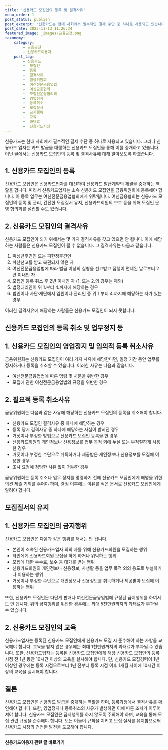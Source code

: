```yaml
---
title: '신용카드 모집인의 등록 및 결격사유'
menu_order: 1
post_status: publish
post_excerpt: '신용카드는 현대 사회에서 필수적인 결제 수단 중 하나로 사용되고 있습니다. 그러나 신용카드 업자는 카드 발급을 대행하는 신용카드 모집인을 통해 이를 중개하고 있습니다. 이번 글에서는 신용카드 모집인의 등록 및 결격사유에 대해 알아보도록 하겠습니다.'
post_date: 2023-11-13 11:26:34
featured_image: _images/금융금전.png
taxonomy:
    category:
        - 금융금전
        - 신용카드이용자
    post_tag:
        - 신용카드
        -  모집인
        -  등록
        -  결격사유
        -  금융위원회
        -  여신전문금융업법
        -  여신금융협회
        -  모집인운영협의회
        -  영업정지
        -  등록취소
        -  모집질서
        -  금지행위
        -  교육
        -  과태료
        -  신용카드시장
---
```



신용카드는 현대 사회에서 필수적인 결제 수단 중 하나로 사용되고 있습니다. 그러나 신용카드 업자는 카드 발급을 대행하는 신용카드 모집인을 통해 이를 중개하고 있습니다. 이번 글에서는 신용카드 모집인의 등록 및 결격사유에 대해 알아보도록 하겠습니다.

## 1. 신용카드 모집인의 등록

신용카드 모집인은 신용카드업자를 대신하여 신용카드 발급계약의 체결을 중개하는 역할을 합니다. 따라서 신용카드업자는 소속 신용카드 모집인을 금융위원회에 등록해야 합니다. 이 등록 업무는 여신전문금융업협회에게 위탁됩니다. 여신금융협회는 신용카드 모집인의 등록 및 관리, 건전한 모집질서 유지, 신용카드회원의 보호 등을 위해 모집인 운영 협의회를 설립할 수도 있습니다.

## 2. 신용카드 모집인의 결격사유

신용카드 모집인이 되기 위해서는 몇 가지 결격사유를 갖고 있으면 안 됩니다. 이에 해당하는 사람들은 신용카드 모집인이 될 수 없습니다. 그 결격사유는 다음과 같습니다.

1. 피성년후견인 또는 피한정후견인
2. 파산선고를 받고 복권되지 않은 자
3. 여신전문금융업법에 따라 벌금 이상의 실형을 선고받고 집행이 면제된 날로부터 2년 이내인 자
4. 모집인 등록 취소 후 2년 이내인 자 (1. 또는 2.의 경우는 제외)
5. 법정대리인이 위 1.부터 4.까지에 해당하는 경우
6. 법인이나 사단·재단에서 임원이나 관리인 중 위 1.부터 4.까지에 해당하는 자가 있는 경우

이러한 결격사유에 해당하는 사람들은 신용카드 모집인이 되지 못합니다.

## 신용카드 모집인의 등록 취소 및 업무정지 등

## 1. 신용카드 모집인의 영업정지 및 임의적 등록 취소사유

금융위원회는 신용카드 모집인이 여러 가지 사유에 해당한다면, 일정 기간 동안 업무를 정지하거나 등록을 취소할 수 있습니다. 이러한 사유는 다음과 같습니다.

- 여신전문금융업법에 따른 명령 및 처분을 위반한 경우
- 모집에 관한 여신전문금융업법의 규정을 위반한 경우

## 2. 필요적 등록 취소사유

금융위원회는 다음과 같은 사유에 해당하는 신용카드 모집인의 등록을 취소해야 합니다.

- 신용카드 모집인 결격사유 중 하나에 해당하는 경우
- 등록 당시 결격사유 중 하나에 해당하는 사실이 밝혀진 경우
- 거짓이나 부정한 방법으로 신용카드 모집인 등록을 한 경우
- 신용카드회원의 개인정보나 신용정보를 업무 목적 외에 누설 또는 부적절하게 사용한 경우
- 거짓이나 부정한 수단으로 취득하거나 제공받은 개인정보나 신용정보를 모집에 이용한 경우
- 조사 요청에 정당한 사유 없이 거부한 경우

금융위원회는 등록 취소나 업무 정지를 명령하기 전에 신용카드 모집인에게 해명을 위한 의견 제출 기회를 주어야 하며, 결정 이후에는 이유를 적은 문서로 신용카드 모집인에게 알려야 합니다.

## 모집질서의 유지

## 1. 신용카드 모집인의 금지행위

신용카드 모집인은 다음과 같은 행위를 해서는 안 됩니다.

- 본인이 소속된 신용카드업자 외의 자를 위해 신용카드회원을 모집하는 행위
- 타인에게 신용카드회원 모집을 하게 하거나 위탁하는 행위
- 모집에 대한 수수료, 보수 등 대가를 받는 행위
- 신용카드회원의 개인정보나 신용정보, 사생활 등을 업무 목적 외의 용도로 누설하거나 이용하는 행위
- 거짓이나 부정한 수단으로 개인정보나 신용정보를 취득하거나 제공받아 모집에 이용하는 행위

또한, 신용카드 모집인은 다단계 판매나 여신전문금융업법에 규정된 금지행위를 하여서도 안 됩니다. 위의 금지행위를 위반한 경우에는 최대 5천만원까지의 과태료가 부과될 수 있습니다.

## 2. 신용카드 모집인의 교육

신용카드업자는 등록된 신용카드 모집인에게 신용카드 모집 시 준수해야 하는 사항을 교육해야 합니다. 교육을 받지 않은 경우에는 최대 1천만원까지의 과태료가 부과될 수 있습니다. 또한, 신용카드업자는 등록된 신용카드 모집인에게 해당 신용카드 모집인의 등록 시점 전 1년 동안 10시간 이상의 교육을 실시해야 합니다. 단, 신용카드 모집경력이 1년 이상인 경우에는 등록 시점으로부터 1년 전부터 등록 시점 이후 1개월 사이에 10시간 이상의 교육을 실시해야 합니다.

## 결론

신용카드 모집인은 신용카드 발급을 중개하는 역할을 하며, 등록과정에서 결격사유를 확인해야 합니다. 또한, 영업정지나 등록취소의 사유가 발생하면 이에 따른 조치가 이루어져야 합니다. 신용카드 모집인은 금지행위를 하지 않도록 주의해야 하며, 교육을 통해 모집 관련 규정을 준수해야 합니다. 모든 이들이 규칙을 지키고 모집 질서를 유지함으로써 신용카드 시장의 건전한 발전을 도모해야 합니다.
<!-- wp:separator -->
<hr class="wp-block-separator has-alpha-channel-opacity"/>
<!-- /wp:separator -->

<!-- wp:group {"backgroundColor":"base","layout":{"type":"constrained"}} -->
<div class="wp-block-group has-base-background-color has-background"><!-- wp:paragraph {"align":"center","fontSize":"medium"} -->
<p class="has-text-align-center has-large-font-size"><strong>신용카드이용자 관련 글 바로가기</strong></p>
<!-- /wp:paragraph -->


<!-- wp:latest-posts
{"categories":[{"id":15350,"count":19,"description":"","link":"https://uknowlaw.com/category/%ec%8b%a0%ec%9a%a9%ec%b9%b4%eb%93%9c%ec%9d%b4%ec%9a%a9%ec%9e%90/","name":"신용카드이용자","slug":"신용카드이용자","taxonomy":"category","parent":0,"meta":[],"_links":{"self":[{"href":"https://uknowlaw.com/wp-json/wp/v2/categories/15350"}],"collection":[{"href":"https://uknowlaw.com/wp-json/wp/v2/categories"}],"about":[{"href":"https://uknowlaw.com/wp-json/wp/v2/taxonomies/category"}],"wp:post_type":[{"href":"https://uknowlaw.com/wp-json/wp/v2/posts?categories=15350"}],"curies":[{"name":"wp","href":"https://api.w.org/{rel}","templated":true}]}}],"postsToShow":100,"excerptLength":28,"postLayout":"grid","columns":2,"featuredImageAlign":"left","featuredImageSizeSlug":"large","fontSize":"small"} /--></div>
<!-- /wp:group -->